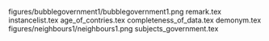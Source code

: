 figures/bubblegovernment1/bubblegovernment1.png
remark.tex
instancelist.tex
age_of_contries.tex
completeness_of_data.tex
demonym.tex
figures/neighbours1/neighbours1.png
subjects_government.tex
